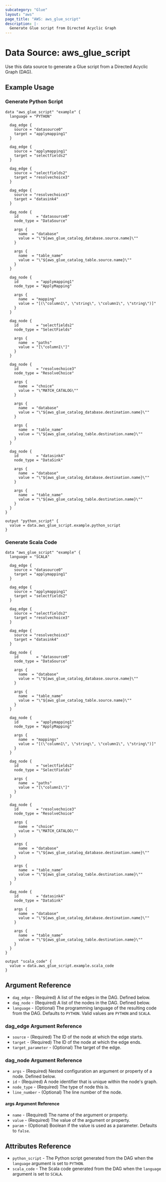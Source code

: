 ```yaml
---
subcategory: "Glue"
layout: "aws"
page_title: "AWS: aws_glue_script"
description: |-
  Generate Glue script from Directed Acyclic Graph
---
```


# Data Source: aws_glue_script

Use this data source to generate a Glue script from a Directed Acyclic Graph (DAG).

## Example Usage

### Generate Python Script

```hcl
data "aws_glue_script" "example" {
  language = "PYTHON"

  dag_edge {
    source = "datasource0"
    target = "applymapping1"
  }

  dag_edge {
    source = "applymapping1"
    target = "selectfields2"
  }

  dag_edge {
    source = "selectfields2"
    target = "resolvechoice3"
  }

  dag_edge {
    source = "resolvechoice3"
    target = "datasink4"
  }

  dag_node {
    id        = "datasource0"
    node_type = "DataSource"

    args {
      name  = "database"
      value = "\"${aws_glue_catalog_database.source.name}\""
    }

    args {
      name  = "table_name"
      value = "\"${aws_glue_catalog_table.source.name}\""
    }
  }

  dag_node {
    id        = "applymapping1"
    node_type = "ApplyMapping"

    args {
      name  = "mapping"
      value = "[(\"column1\", \"string\", \"column1\", \"string\")]"
    }
  }

  dag_node {
    id        = "selectfields2"
    node_type = "SelectFields"

    args {
      name  = "paths"
      value = "[\"column1\"]"
    }
  }

  dag_node {
    id        = "resolvechoice3"
    node_type = "ResolveChoice"

    args {
      name  = "choice"
      value = "\"MATCH_CATALOG\""
    }

    args {
      name  = "database"
      value = "\"${aws_glue_catalog_database.destination.name}\""
    }

    args {
      name  = "table_name"
      value = "\"${aws_glue_catalog_table.destination.name}\""
    }
  }

  dag_node {
    id        = "datasink4"
    node_type = "DataSink"

    args {
      name  = "database"
      value = "\"${aws_glue_catalog_database.destination.name}\""
    }

    args {
      name  = "table_name"
      value = "\"${aws_glue_catalog_table.destination.name}\""
    }
  }
}

output "python_script" {
  value = data.aws_glue_script.example.python_script
}
```

### Generate Scala Code

```hcl
data "aws_glue_script" "example" {
  language = "SCALA"

  dag_edge {
    source = "datasource0"
    target = "applymapping1"
  }

  dag_edge {
    source = "applymapping1"
    target = "selectfields2"
  }

  dag_edge {
    source = "selectfields2"
    target = "resolvechoice3"
  }

  dag_edge {
    source = "resolvechoice3"
    target = "datasink4"
  }

  dag_node {
    id        = "datasource0"
    node_type = "DataSource"

    args {
      name  = "database"
      value = "\"${aws_glue_catalog_database.source.name}\""
    }

    args {
      name  = "table_name"
      value = "\"${aws_glue_catalog_table.source.name}\""
    }
  }

  dag_node {
    id        = "applymapping1"
    node_type = "ApplyMapping"

    args {
      name  = "mappings"
      value = "[(\"column1\", \"string\", \"column1\", \"string\")]"
    }
  }

  dag_node {
    id        = "selectfields2"
    node_type = "SelectFields"

    args {
      name  = "paths"
      value = "[\"column1\"]"
    }
  }

  dag_node {
    id        = "resolvechoice3"
    node_type = "ResolveChoice"

    args {
      name  = "choice"
      value = "\"MATCH_CATALOG\""
    }

    args {
      name  = "database"
      value = "\"${aws_glue_catalog_database.destination.name}\""
    }

    args {
      name  = "table_name"
      value = "\"${aws_glue_catalog_table.destination.name}\""
    }
  }

  dag_node {
    id        = "datasink4"
    node_type = "DataSink"

    args {
      name  = "database"
      value = "\"${aws_glue_catalog_database.destination.name}\""
    }

    args {
      name  = "table_name"
      value = "\"${aws_glue_catalog_table.destination.name}\""
    }
  }
}

output "scala_code" {
  value = data.aws_glue_script.example.scala_code
}
```

## Argument Reference

* `dag_edge` - (Required) A list of the edges in the DAG. Defined below.
* `dag_node` - (Required) A list of the nodes in the DAG. Defined below.
* `language` - (Optional) The programming language of the resulting code from the DAG. Defaults to `PYTHON`. Valid values are `PYTHON` and `SCALA`.

### dag_edge Argument Reference

* `source` - (Required) The ID of the node at which the edge starts.
* `target` - (Required) The ID of the node at which the edge ends.
* `target_parameter` - (Optional) The target of the edge.

### dag_node Argument Reference

* `args` - (Required) Nested configuration an argument or property of a node. Defined below.
* `id` - (Required) A node identifier that is unique within the node's graph.
* `node_type` - (Required) The type of node this is.
* `line_number` - (Optional) The line number of the node.

#### args Argument Reference

* `name` - (Required) The name of the argument or property.
* `value` - (Required) The value of the argument or property.
* `param` - (Optional) Boolean if the value is used as a parameter. Defaults to `false`.

## Attributes Reference

* `python_script` - The Python script generated from the DAG when the `language` argument is set to `PYTHON`.
* `scala_code` - The Scala code generated from the DAG when the `language` argument is set to `SCALA`.
